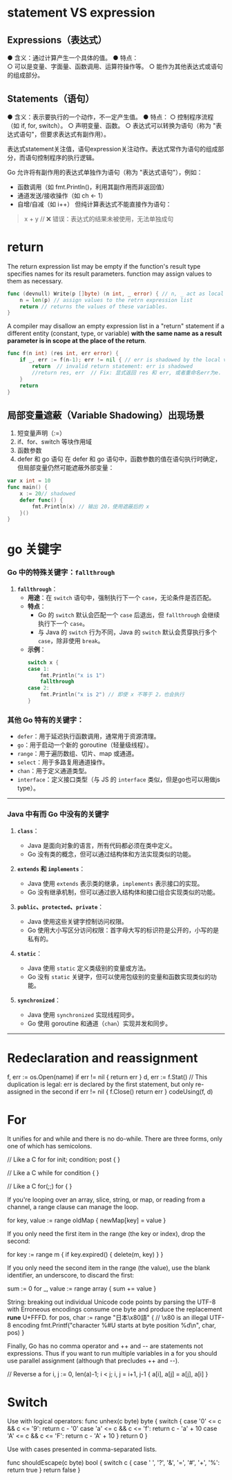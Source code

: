 # statement VS expression
## Expressions（表达式）
● 含义：通过计算产生一个具体的值。
● 特点：  
  ○ 可以是变量、字面量、函数调用、运算符操作等。
  ○ 能作为其他表达式或语句的组成部分。

## Statements（语句）
● 含义：表示要执行的一个动作，不一定产生值。
● 特点：
  ○ 控制程序流程（如 if, for, switch）。
  ○ 声明变量、函数。
  ○ 表达式可以转换为语句（称为 "表达式语句"，但要求表达式有副作用）。

表达式statement关注值，语句expression关注动作。表达式常作为语句的组成部分，而语句控制程序的执行逻辑。

Go 允许将有副作用的表达式单独作为语句（称为 "表达式语句"），例如：
- 函数调用（如 fmt.Println()，利用其副作用而非返回值）
- 通道发送/接收操作（如 ch <- 1）
- 自增/自减（如 i++）
但纯计算表达式不能直接作为语句：
>x + y        // ❌ 错误：表达式的结果未被使用，无法单独成句

# return
The return expression list may be empty if the function's result type specifies names for its result parameters. function may assign values to them as necessary.
```go
func (devnull) Write(p []byte) (n int, _ error) { // n, _ act as local variables
    n = len(p) // assign values to the retrn expression list
    return // returns the values of these variables.
}
```
A compiler may disallow an empty expression list in a "return" statement if a different entity (constant, type, or variable) **with the same name as a result parameter is in scope at the place of the return**.
```go
func f(n int) (res int, err error) {
    if _, err := f(n-1); err != nil { // err is shadowed by the local variable err defined by if.
        return  // invalid return statement: err is shadowed
        //return res, err  // Fix: 显式返回 res 和 err, 或者重命名err为e.
    }
    return
}
```
## 局部变量遮蔽（Variable Shadowing）出现场景
1. 短变量声明（:=）
2. if、for、switch 等块作用域
3. 函数参数
4. defer 和 go 语句
在 defer 和 go 语句中，函数参数的值在语句执行时确定，但局部变量仍然可能遮蔽外部变量：
```go
var x int = 10
func main() {
    x := 20// shadowed
    defer func() {
        fmt.Println(x) // 输出 20，使用遮蔽后的 x
    }()
}
```

# go 关键字
### **Go 中的特殊关键字：`fallthrough`**
1. **`fallthrough`**：
   - **用途**：在 `switch` 语句中，强制执行下一个 `case`，无论条件是否匹配。
   - **特点**：
     - Go 的 `switch` 默认会匹配一个 `case` 后退出，但 `fallthrough` 会继续执行下一个 `case`。
     - 与 Java 的 `switch` 行为不同，Java 的 `switch` 默认会贯穿执行多个 `case`，除非使用 `break`。
   - **示例**：
     ```go
     switch x {
     case 1:
         fmt.Println("x is 1")
         fallthrough
     case 2:
         fmt.Println("x is 2") // 即使 x 不等于 2，也会执行
     }
     ```

### **其他 Go 特有的关键字**：
   - `defer`：用于延迟执行函数调用，通常用于资源清理。
   - `go`：用于启动一个新的 goroutine（轻量级线程）。
   - `range`：用于遍历数组、切片、map 或通道。
   - `select`：用于多路复用通道操作。
   - `chan`：用于定义通道类型。
   - `interface`：定义接口类型（与 JS 的 `interface` 类似，但是go也可以用做js type）。

---

### **Java 中有而 Go 中没有的关键字**
1. **`class`**：
   - Java 是面向对象的语言，所有代码都必须在类中定义。
   - Go 没有类的概念，但可以通过结构体和方法实现类似的功能。

2. **`extends` 和 `implements`**：
   - Java 使用 `extends` 表示类的继承，`implements` 表示接口的实现。
   - Go 没有继承机制，但可以通过嵌入结构体和接口组合实现类似的功能。

3. **`public`、`protected`、`private`**：
   - Java 使用这些关键字控制访问权限。
   - Go 使用大小写区分访问权限：首字母大写的标识符是公开的，小写的是私有的。

4. **`static`**：
   - Java 使用 `static` 定义类级别的变量或方法。
   - Go 没有 `static` 关键字，但可以使用包级别的变量和函数实现类似的功能。

5. **`synchronized`**：
   - Java 使用 `synchronized` 实现线程同步。
   - Go 使用 goroutine 和通道（`chan`）实现并发和同步。

---


# Redeclaration and reassignment
f, err := os.Open(name)
if err != nil {
    return err
}
d, err := f.Stat() // This duplication is legal: err is declared by the first statement, but only re-assigned in the second
if err != nil {
    f.Close()
    return err
}
codeUsing(f, d)

# For
It unifies for and while and there is no do-while. There are three forms, only one of which has semicolons.

// Like a C for
for init; condition; post { }

// Like a C while
for condition { }

// Like a C for(;;)
for { }

If you're looping over an array, slice, string, or map, or reading from a channel, a range clause can manage the loop.

for key, value := range oldMap {
    newMap[key] = value
}

If you only need the first item in the range (the key or index), drop the second:

for key := range m {
    if key.expired() {
        delete(m, key)
    }
}

If you only need the second item in the range (the value), use the blank identifier, an underscore, to discard the first:

sum := 0
for _, value := range array {
    sum += value
}

String: breaking out individual Unicode code points by parsing the UTF-8 with Erroneous encodings consume one byte and produce the replacement **rune** U+FFFD.
for pos, char := range "日本\x80語" { // \x80 is an illegal UTF-8 encoding
    fmt.Printf("character %#U starts at byte position %d\n", char, pos)
}

Finally, Go has no comma operator and ++ and -- are statements not expressions. Thus if you want to run multiple variables in a for you should use parallel assignment (although that precludes ++ and --).

// Reverse a
for i, j := 0, len(a)-1; i < j; i, j = i+1, j-1 {
    a[i], a[j] = a[j], a[i]
}

# Switch
Use with logical operators:
func unhex(c byte) byte {
    switch {
    case '0' <= c && c <= '9':
        return c - '0'
    case 'a' <= c && c <= 'f':
        return c - 'a' + 10
    case 'A' <= c && c <= 'F':
        return c - 'A' + 10
    }
    return 0
}

Use with cases presented in comma-separated lists.

func shouldEscape(c byte) bool {
    switch c {
    case ' ', '?', '&', '=', '#', '+', '%':
        return true
    }
    return false
}